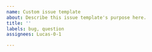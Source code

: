 ```yaml
---
name: Custom issue template
about: Describe this issue template's purpose here.
title: ''
labels: bug, question
assignees: Lucas-0-1

---
```



